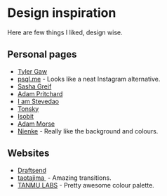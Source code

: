 # Design inspiration
Here are few things I liked, design wise.

## Personal pages
- [Tyler Gaw](https://tylergaw.com/)
- [psql.me](http://psql.me/) - Looks like a neat Instagram alternative.
- [Sasha Greif](http://sachagreif.com/)
- [Adam Pritchard](https://crypti.cc/) 
- [I am Stevedao](https://iamstevendao.github.io/portfolio/) 
- [Tonsky](http://tonsky.me/about/)
- [Isobit](https://www.isobit.io)
- [Adam Morse](http://mrmrs.cc)
- [Nienke](https://nienkedekker.com/) - Really like the background and colours.

## Websites
- [Draftsend](https://draftsend.com/)
- [taotajima ](http://taotajima.jp/works/waxing-moon/) - Amazing transitions.
- [TANMU LABS](https://tanmulabs.com/) - Pretty awesome colour palette.